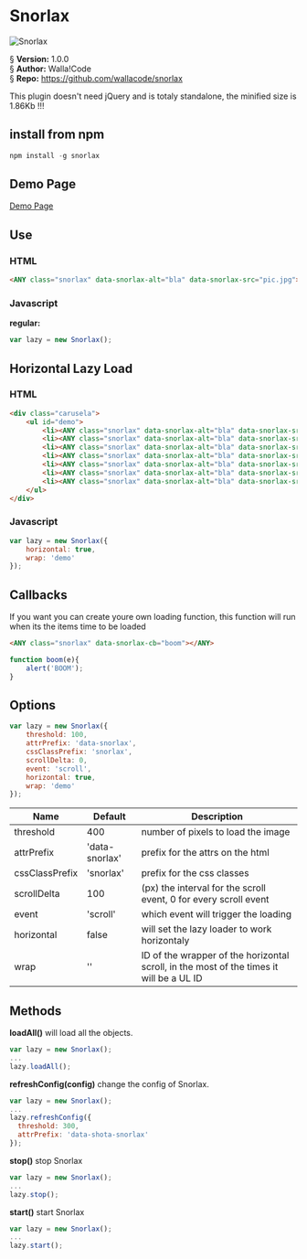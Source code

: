 # Snorlax
![Snorlax](http://cdn.bulbagarden.net/upload/thumb/f/fb/143Snorlax.png/250px-143Snorlax.png)

§    __Version:__ 1.0.0  
§    __Author:__ Walla!Code  
§    __Repo:__ https://github.com/wallacode/snorlax  

This plugin doesn't need jQuery and is totaly standalone, the minified size is 1.86Kb !!!

## install from npm
```javascript
npm install -g snorlax
```

## Demo Page
[Demo Page](https://wallacode.github.io/snorlax/)

## Use
### HTML
```html
<ANY class="snorlax" data-snorlax-alt="bla" data-snorlax-src="pic.jpg"></ANY>
```

### Javascript
__regular:__
```javascript
var lazy = new Snorlax();
```

## Horizontal Lazy Load
### HTML
```html
<div class="carusela">
	<ul id="demo">
		<li><ANY class="snorlax" data-snorlax-alt="bla" data-snorlax-src="pic.jpg"></ANY></li>
		<li><ANY class="snorlax" data-snorlax-alt="bla" data-snorlax-src="pic.jpg"></ANY></li>
		<li><ANY class="snorlax" data-snorlax-alt="bla" data-snorlax-src="pic.jpg"></ANY></li>
		<li><ANY class="snorlax" data-snorlax-alt="bla" data-snorlax-src="pic.jpg"></ANY></li>
		<li><ANY class="snorlax" data-snorlax-alt="bla" data-snorlax-src="pic.jpg"></ANY></li>
		<li><ANY class="snorlax" data-snorlax-alt="bla" data-snorlax-src="pic.jpg"></ANY></li>
		<li><ANY class="snorlax" data-snorlax-alt="bla" data-snorlax-src="pic.jpg"></ANY></li>
	</ul>
</div>
```

### Javascript
```javascript
var lazy = new Snorlax({
	horizontal: true,
	wrap: 'demo'
});
```

## Callbacks
If you want you can create youre own loading function, this function will run when its the items time to be loaded

```html
<ANY class="snorlax" data-snorlax-cb="boom"></ANY>
```

```javascript
function boom(e){
	alert('BOOM');
}
```

## Options
```javascript
var lazy = new Snorlax({
	threshold: 100,
	attrPrefix: 'data-snorlax',
	cssClassPrefix: 'snorlax',
	scrollDelta: 0,
	event: 'scroll',
	horizontal: true,
	wrap: 'demo'
});
```
 Name               | Default        | Description
--------------------|----------------|-------------------
threshold           | 400            | number of pixels to load the image
attrPrefix          | 'data-snorlax' | prefix for the attrs on the html
cssClassPrefix      | 'snorlax'      | prefix for the css classes
scrollDelta         | 100            | (px) the interval for the scroll event, 0 for every scroll event
event               | 'scroll'       | which event will trigger the loading
horizontal          | false          | will set the lazy loader to work horizontaly
wrap                | ''             | ID of the wrapper of the horizontal scroll, in the most of the times it will be a UL ID


## Methods

__loadAll()__
will load all the objects.
```javascript
var lazy = new Snorlax();
...
lazy.loadAll();
```

__refreshConfig(config)__
change the config of Snorlax.
```javascript
var lazy = new Snorlax();
...
lazy.refreshConfig({
  threshold: 300,
  attrPrefix: 'data-shota-snorlax'
});
```

__stop()__
stop Snorlax
```javascript
var lazy = new Snorlax();
...
lazy.stop();
```

__start()__
start Snorlax
```javascript
var lazy = new Snorlax();
...
lazy.start();
```
